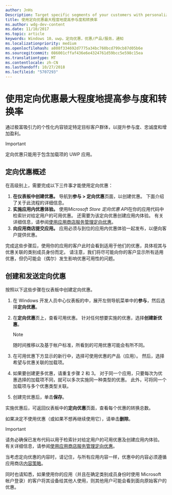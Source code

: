 ```yaml
---
author: JnHs
Description: Target specific segments of your customers with personalized content to increase engagement, retention, and monetization.
title: 使用定向优惠最大程度地提高参与度和转换率
ms.author: wdg-dev-content
ms.date: 11/10/2017
ms.topic: article
keywords: Windows 10，uwp，定向优惠，优惠/产品/服务，通知
ms.localizationpriority: medium
ms.openlocfilehash: a808f334692d7775a34bc760bcd799cb87d05b6e
ms.sourcegitcommit: 086001cffaf436e6e4324761d59bcc5e598c15ea
ms.translationtype: MT
ms.contentlocale: zh-CN
ms.lasthandoff: 10/27/2018
ms.locfileid: "5707293"
---
```

# <a name="use-targeted-offers-to-maximize-engagement-and-conversions"></a>使用定向优惠最大程度地提高参与度和转换率

通过极富吸引力的个性化内容锁定特定目标客户群体，以提升参与度、忠诚度和增加盈利。

> [!IMPORTANT]
> 定向优惠只能用于包含加载项的 UWP 应用。

## <a name="targeted-offer-overview"></a>定向优惠概述

在高级别上，需要完成以下三件事才能使用定向优惠：

1. **在仪表板中创建优惠。** 导航到**参与 > 定向优惠**页面，以创建优惠。 下面介绍了关于此流程的详细信息。
2. **实施应用内优惠体验。** 使用*Microsoft Store 定向优惠 API*在你的应用代码中检索针对给定用户的可用优惠。 还需要为该定向优惠创建应用内体验。 有关详细信息，请参阅[使用应用商店服务管理定向优惠](../monetize/manage-targeted-offers-using-windows-store-services.md)。
3. **向应用商店提交应用。** 应用必须与到位的应用内优惠体验一起发布，以便向客户提供优惠。

完成这些步骤后，使用你的应用的客户此时会看到适用于他们的优惠，具体视其与优惠关联的类别成员身份而定。 请注意，我们将尽可能向你的客户显示所有适用优惠，但仍可能会（偶尔）发生影响优惠可用性的问题。


## <a name="to-create-and-send-a-targeted-offer"></a>创建和发送定向优惠

按照以下这些步骤在仪表板中创建定向优惠。

1.  在 Windows 开发人员中心仪表板的中，展开左侧导航菜单中的**参与**，然后选择**定向优惠**。
2.  在**定向优惠**页上，查看可用优惠。 针对任何想要实施的优惠，选择**创建新优惠**。

    > [!NOTE]
    > 随时间推移以及基于帐户标准，所看到的可用优惠可能会有所不同。

3.  在可用优惠下方显示的新行中，选择可使用优惠的产品（应用）。 然后，选择希望与优惠关联的加载项。
4.  如果要创建更多优惠，请重复步骤 2 和 3。 对于同一个应用，只要每次为优惠选择的加载项不同，就可以多次实施同一种类型的优惠。 此外，可将同一个加载项与多个优惠类型关联。
5.  创建完优惠后，单击**保存**。

实施优惠后，可返回仪表板中的**定向优惠**页面，查看每个优惠的转换总数。

如果决定不使用优惠（或如果不想再继续使用它），请单击**删除**。

> [!IMPORTANT]
> 请务必确保已发布代码以用于检索针对给定用户的可用优惠及创建应用内体验。 有关详细信息，请参阅[使用应用商店服务管理定向优惠](../monetize/manage-targeted-offers-using-windows-store-services.md)。
>
> 当考虑定向优惠的内容时，请记住，与所有应用内容一样，优惠中的内容必须遵循应用商店[内容策略](https://docs.microsoft.com/en-us/legal/windows/agreements/store-policies)。
>
> 同时也请知悉，如果使用你的应用（并且在确定类别成员身份时使用 Microsoft 帐户登录）的客户将其设备给其他人使用，则其他用户可能会看到面向原始客户的优惠。
